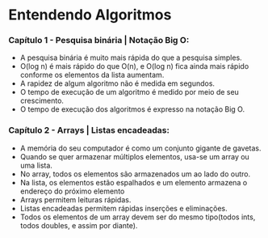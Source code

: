 # Entendendo Algoritmos
### Capítulo 1 - Pesquisa binária | Notação Big O:
- A pesquisa binária é muito mais rápida do que a pesquisa simples.
- O(log n) é mais rápido do que O(n), e O(log n) fica ainda mais rápido conforme os elementos da lista aumentam.
- A rapidez de algum algoritmo não é medida em segundos.
- O tempo de execução de um algoritmo é medido por meio de seu crescimento.
- O tempo de execução dos algoritmos é expresso na notação Big O.
### Capítulo 2 - Arrays | Listas encadeadas:
- A memória do seu computador é como um conjunto gigante de gavetas.
- Quando se quer armazenar múltiplos elementos, usa-se um array ou uma lista.
- No array, todos os elementos são armazenados um ao lado do outro.
- Na lista, os elementos estão espalhados e um elemento armazena o endereço do próximo elemento
- Arrays permitem leituras rápidas.
- Listas encadeadas permitem rápidas inserções e eliminações.
- Todos os elementos de um array devem ser do mesmo tipo(todos ints, todos doubles, e assim por diante).

